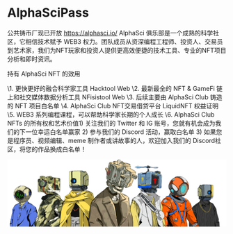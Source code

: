 # AlphaSciPass

公共铸币厂现已开放 https://alphasci.io/ AlphaSci 俱乐部是一个成熟的科学社区，它相信技术赋予 WEB3 权力。团队成员从资深编程工程师、投资人、交易员到艺术家，我们为NFT玩家和投资人提供更高效便捷的技术工具、专业的NFT项目分析和即时资讯。

持有 AlphaSci NFT 的效用

\1. 更快更好的融合科学家工具 Hacktool Web
\2. 最新最全的 NFT & GameFi 链上和社交媒体数据分析工具 NFisistool Web
\3. 后续主要由 AlphaSci Club 铸造的 NFT 项目白名单
\4. AlphaSci Club NFT交易借贷平台 LiquidNFT 权益证明
\5. WEB3 系列编程课程，可以帮助科学家长期的个人成长
\6. AlphaSci Club NFTs 的所有权和艺术价值1) 关注我们的 Twitter 和 IG 账号，您就有机会成为我们的下一位幸运白名单赢家
2) 参与我们的 Discord 活动，赢取白名单
3) 如果您是程序员、视频编辑、meme 制作者或讲故事的人，欢迎加入我们的 Discord社区，将您的作品换成白名单！

![unnamed](unnamed.png)

